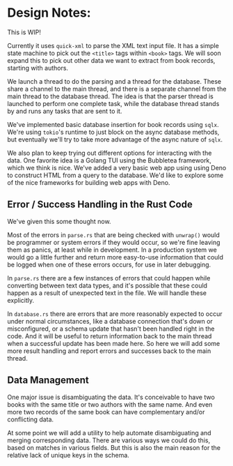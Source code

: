 # Design Notes:

This is WIP!

Currently it uses `quick-xml` to parse the XML text input file.
It has a simple state machine to pick out the `<title>` tags
within `<book>` tags. We will soon expand this to pick out other
data we want to extract from book records, starting with authors.

We launch a thread to do the parsing and a thread for the database.
These share a channel to the main thread, and there is a separate
channel from the main thread to the database thread. The idea
is that the parser thread is launched to perform one complete task,
while the database thread stands by and runs any tasks that are
sent to it.

We've implemented basic database insertion for book records using `sqlx`.
We're using `tokio`'s runtime to just block on the async database
methods, but eventually we'll try to take more advantage of the
async nature of `sqlx`.

We also plan to keep trying
out different options for interacting with the
data. One favorite idea is a Golang TUI using the Bubbletea framework,
which we think is nice. We've added a very basic web app using
using Deno to construct HTML from a query to the database. We'd like
to explore some of the nice frameworks for building web apps with
Deno.

## Error / Success Handling in the Rust Code

We've given this some thought now.

Most of the errors in `parse.rs`
that are being checked with `unwrap()` would be programmer or system
errors if they would occur, so we're fine leaving them as panics,
at least while in development. In a production system we would go a
little further and return more easy-to-use information that could be
logged when one of these errors occurs, for use in later debugging.

In `parse.rs` there are a few instances of errors that could happen while
converting between text data types, and it's possible that these could
happen as a result of unexpected text in the file. We will handle these
explicitly.

In `database.rs` there are errors that are more reasonably expected to
occur under normal circumstances, like a database connection that's down
or misconfigured, or a schema update that hasn't been handled right in the code.
And it will be useful to return information back to the main thread when
a successful update has been made here. So here we will
add some more result handling and report errors and successes back to
the main thread.

## Data Management

One major issue is disambiguating the data. It's conceivable to
have two books with the same title or two authors with the same
name. And even more two records of the same book can have
complementary and/or conflicting data.

At some point we will add a utility to help automate disambiguating
and merging corresponding data. There are various ways we could do
this, based on matches in various fields. But this is also the main
reason for the relative lack of unique keys in the schema.
